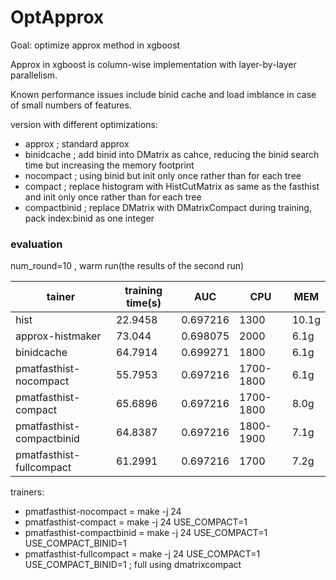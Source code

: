 OptApprox
=============

Goal: optimize approx method in xgboost

Approx in xgboost is column-wise implementation with layer-by-layer parallelism.

Known performance issues include binid cache and load imblance in case of small numbers of features.

version with different optimizations:

+ approx        ; standard approx
+ binidcache    ; add binid into DMatrix as cahce, reducing the binid search time but increasing the memory footprint
+ nocompact ; using binid but init only once rather than for each tree
+ compact   ; replace histogram with HistCutMatrix as same as the fasthist and init only once rather than for each tree
+ compactbinid   ; replace DMatrix with DMatrixCompact during training, pack index:binid as one integer


### evaluation

num_round=10 , warm run(the results of the second run)

tainer          |     training time(s)     | AUC          |     CPU     | MEM
----              |     ----------               |    ----------     | ------         | -----------
hist               |      22.9458          |     0.697216                   |  1300            | 10.1g
approx-histmaker       |     73.044              | 0.698075      |  2000           | 6.1g
binidcache     |    64.7914              | 0.699271       |  1800               | 6.1g
pmatfasthist-nocompact     |     55.7953     | 0.697216     |  1700-1800      |  6.1g
pmatfasthist-compact         |     65.6896     | 0.697216     |  1700-1800      |  8.0g 
pmatfasthist-compactbinid |     64.8387     | 0.697216     |  1800-1900      |  7.1g 
pmatfasthist-fullcompact  |     61.2991     | 0.697216     |  1700      |  7.2g 

trainers:

+ pmatfasthist-nocompact =  make -j 24
+ pmatfasthist-compact =  make -j 24 USE_COMPACT=1
+ pmatfasthist-compactbinid = make -j 24 USE_COMPACT=1 USE_COMPACT_BINID=1
+ pmatfasthist-fullcompact = make -j 24 USE_COMPACT=1 USE_COMPACT_BINID=1   ; full using dmatrixcompact

